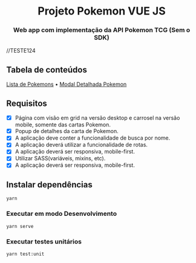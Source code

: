<h1 align="center">Projeto Pokemon VUE JS</h1>
<h3 align="center">Web app com implementação da API Pokemon TCG (Sem o SDK)</h1>

//TESTE124

## Tabela de conteúdos
<p>
 <a href="https://github.com/Guiscar1712/Pokemon/blob/main/src/components/ListPokemon.vue">Lista de Pokemons</a> •
 <a href="https://github.com/Guiscar1712/Pokemon/blob/main/src/components/PopupPokemon.vue">Modal Detalhada Pokemon</a>
</p>

## Requisitos 

- [x] Página com visão em grid na versão desktop e carrosel na versão mobile, somente das cartas Pokemon.
- [x] Popup de detalhes da carta de Pokemon.
- [x] A aplicação deve conter a funcionalidade de busca por nome.
- [x] A aplicação deverá utilizar a funcionalidade de rotas.
- [x] A aplicação deverá ser responsiva, mobile-first.
- [x] Utilizar SASS(variáveis, mixins, etc).
- [x] A aplicação deverá ser responsiva, mobile-first.

## Instalar dependências
```
yarn
```

### Executar em modo Desenvolvimento
```
yarn serve
```

### Executar testes unitários
```
yarn test:unit
```
